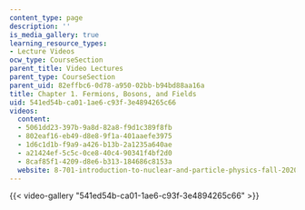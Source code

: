 ```yaml
---
content_type: page
description: ''
is_media_gallery: true
learning_resource_types:
- Lecture Videos
ocw_type: CourseSection
parent_title: Video Lectures
parent_type: CourseSection
parent_uid: 82effbc6-0d78-a950-02bb-b94bd88aa16a
title: Chapter 1. Fermions, Bosons, and Fields
uid: 541ed54b-ca01-1ae6-c93f-3e4894265c66
videos:
  content:
  - 5061dd23-397b-9a8d-82a8-f9d1c389f8fb
  - 802eaf16-eb49-d8e8-9f1a-401aaefe3975
  - 1d6c1d1b-f9a9-a426-b13b-2a1235a640ae
  - a21424ef-5c5c-0ce8-40c4-90341f4bf2d0
  - 8caf85f1-4209-d8e6-b313-184686c8153a
  website: 8-701-introduction-to-nuclear-and-particle-physics-fall-2020
---
```



{{< video-gallery "541ed54b-ca01-1ae6-c93f-3e4894265c66" >}}

